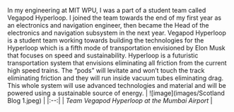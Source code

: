 In my engineering at MIT WPU, I was a part of a student team called Vegapod Hyperloop. I joined the team towards the end of my first year as an electronics and navigation engineer, then became the Head of the electronics and navigation subsystem in the next year.
Vegapod Hyperloop is a student team working towards building the technologies for the Hyperloop which is a fifth mode of transportation envisioned by Elon Musk that focuses on speed and sustainability. Hyperloop is a futuristic transportation system that envisions eliminating all friction from the current high speed trains. The “pods” will levitate and won’t touch the track eliminating friction and they will run inside vacuum tubes eliminating drag. This whole system will use advanced technologies and material and will be powered using a sustainable source of energy. 
| ![image](images/Scotland Blog 1.jpeg) | 
|:--:| 
| *Team Vegapod Hyperloop at the Mumbai Airport* |
